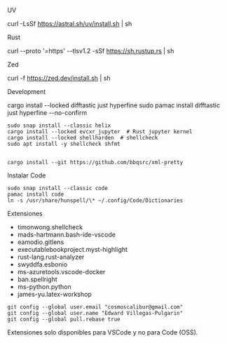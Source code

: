 UV

curl -LsSf https://astral.sh/uv/install.sh | sh

Rust

curl --proto '=https' --tlsv1.2 -sSf https://sh.rustup.rs | sh

Zed

curl -f https://zed.dev/install.sh | sh


Development

cargo install --locked difftastic just hyperfine
sudo pamac install difftastic just hyperfine --no-confirm

```
sudo snap install --classic helix
cargo install --locked evcxr_jupyter  # Rust jupyter kernel
cargo install --locked shellharden  # shellcheck
sudo apt install -y shellcheck shfmt


cargo install --git https://github.com/bbqsrc/xml-pretty
```

Instalar Code

```{code} bash
sudo snap install --classic code
pamac install code
ln -s /usr/share/hunspell/\* ~/.config/Code/Dictionaries
```

Extensiones

- timonwong.shellcheck
- mads-hartmann.bash-ide-vscode
- eamodio.gitlens
- executablebookproject.myst-highlight
- rust-lang.rust-analyzer
- swyddfa.esbonio
- ms-azuretools.vscode-docker
- ban.spellright
- ms-python.python
- james-yu.latex-workshop


```
git config --global user.email "cosmoscalibur@gmail.com"
git config --global user.name "Edward Villegas-Pulgarin"
git config --global pull.rebase true
```

Extensiones solo disponibles para VSCode y no para Code (OSS).
